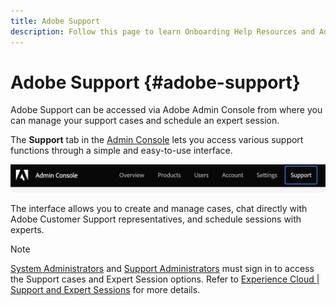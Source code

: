 ```yaml
---
title: Adobe Support
description: Follow this page to learn Onboarding Help Resources and Adobe Support.
---
```


# Adobe Support {#adobe-support}

Adobe Support can be accessed via Adobe Admin Console from where you can manage your support cases and schedule an expert session.

The **Support** tab in the [Admin Console](https://adminconsole.adobe.com/) lets you access various support functions through a simple and easy-to-use interface. 

![image](/help/onboarding/learn-concepts/assets/support-menu.png)

The interface allows you to create and manage cases, chat directly with Adobe Customer Support representatives, and schedule sessions with experts.

>[!NOTE]
>[System Administrators](https://helpx.adobe.com/enterprise/using/admin-roles.ug.html) and [Support Administrators](https://helpx.adobe.com/enterprise/using/admin-roles.ug.html) must sign in to access the Support cases and Expert Session options. Refer to [Experience Cloud | Support and Expert Sessions](https://helpx.adobe.com/enterprise/admin-guide.html/enterprise/using/support-for-experience-cloud.ug.html) for more details.